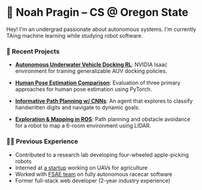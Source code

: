 # 👋 Noah Pragin – CS @ Oregon State

Hey! I'm an undergrad passionate about autonomous systems. I'm currently TAing machine learning while studying robot software.

### 🧠 Recent Projects

- [**Autonomous Underwater Vehicle Docking RL**](https://github.com/npragin/learning-based-docking): NVIDIA Isaac environment for training generalizable AUV docking policies.
  
- [**Human Pose Estimation Comparison**](https://github.com/npragin/hpe-mpii-comparative): Evaluation of three primary approaches for human pose estimation using PyTorch.
  
- [**Informative Path Planning w/ CNNs**](https://github.com/npragin/mnist-exploration-robot): An agent that explores to classify handwritten digits and navigate to dynamic goals.
  
- [**Exploration & Mapping in ROS**](https://github.com/npragin/unseen-env-mapping): Path planning and obstacle avoidance for a robot to map a 6-room environment using LIDAR.

### 👨‍💻 Previous Experience
- Contributed to a research lab developing four-wheeled apple-picking robots
- Interned at [a startup](https://www.linkedin.com/company/sifly/) working on UAVs for agriculture
- Worked with [FSAE team](https://www.global-formula-racing.com/en/) on fully autonomous racecar software
- Former full-stack web developer (2-year industry experience)
